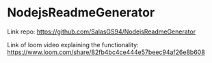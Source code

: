 # NodejsReadmeGenerator
Link repo: https://github.com/SalasGS94/NodejsReadmeGenerator


Link of loom video explaining the functionality: https://www.loom.com/share/82fb4bc4ce444e57beec94af26e8b608
